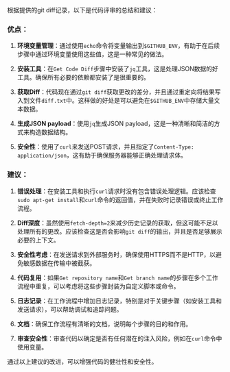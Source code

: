根据提供的git diff记录，以下是代码评审的总结和建议：

### 优点：

1. **环境变量管理**：通过使用`echo`命令将变量输出到`$GITHUB_ENV`，有助于在后续步骤中通过环境变量使用这些值，这是一种常见的做法。

2. **安装工具**：在`Get Code Diff`步骤中安装了`jq`工具，这是处理JSON数据的好工具。确保所有必要的依赖都安装了是很重要的。

3. **获取Diff**：代码现在通过`git diff`获取更改的差分，并且通过重定向将结果写入到文件`diff.txt`中。这样做的好处是可以避免在`$GITHUB_ENV`中存储大量文本数据。

4. **生成JSON payload**：使用`jq`生成JSON payload，这是一种清晰和简洁的方式来构造数据结构。

5. **安全性**：使用了`curl`来发送POST请求，并且指定了`Content-Type: application/json`，这有助于确保服务器能够正确处理请求体。

### 建议：

1. **错误处理**：在安装工具和执行`curl`请求时没有包含错误处理逻辑。应该检查`sudo apt-get install`和`curl`命令的返回值，并在失败时记录错误或终止工作流程。

2. **Diff深度**：虽然使用`fetch-depth=2`来减少历史记录的获取，但这可能不足以处理所有的更改。应该检查这是否会影响`git diff`的输出，并且是否足够展示必要的上下文。

3. **安全性考虑**：在发送请求到外部服务时，确保使用HTTPS而不是HTTP，以避免敏感数据在传输中被截获。

4. **代码复用**：如果`Get repository name`和`Get branch name`的步骤在多个工作流程中重复，可以考虑将这些步骤封装为自定义脚本或命令。

5. **日志记录**：在工作流程中增加日志记录，特别是对于关键步骤（如安装工具和发送请求），可以帮助调试和追踪问题。

6. **文档**：确保工作流程有清晰的文档，说明每个步骤的目的和作用。

7. **审查安全性**：审查代码以确定是否有任何潜在的注入风险，例如在`curl`命令中使用变量。

通过以上建议的改进，可以增强代码的健壮性和安全性。